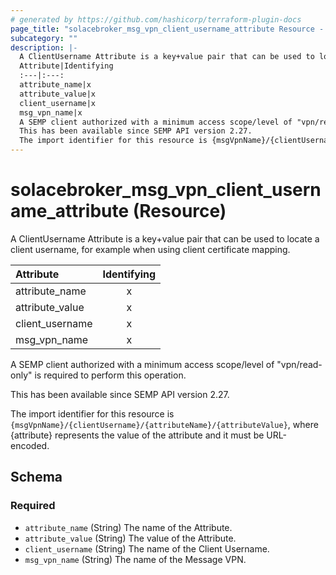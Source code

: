 ```yaml
---
# generated by https://github.com/hashicorp/terraform-plugin-docs
page_title: "solacebroker_msg_vpn_client_username_attribute Resource - solacebroker"
subcategory: ""
description: |-
  A ClientUsername Attribute is a key+value pair that can be used to locate a client username, for example when using client certificate mapping.
  Attribute|Identifying
  :---|:---:
  attribute_name|x
  attribute_value|x
  client_username|x
  msg_vpn_name|x
  A SEMP client authorized with a minimum access scope/level of "vpn/read-only" is required to perform this operation.
  This has been available since SEMP API version 2.27.
  The import identifier for this resource is {msgVpnName}/{clientUsername}/{attributeName}/{attributeValue}, where {attribute} represents the value of the attribute and it must be URL-encoded.
---
```


# solacebroker_msg_vpn_client_username_attribute (Resource)

A ClientUsername Attribute is a key+value pair that can be used to locate a client username, for example when using client certificate mapping.


Attribute|Identifying
:---|:---:
attribute_name|x
attribute_value|x
client_username|x
msg_vpn_name|x



A SEMP client authorized with a minimum access scope/level of "vpn/read-only" is required to perform this operation.

This has been available since SEMP API version 2.27.

The import identifier for this resource is `{msgVpnName}/{clientUsername}/{attributeName}/{attributeValue}`, where {attribute} represents the value of the attribute and it must be URL-encoded.



<!-- schema generated by tfplugindocs -->
## Schema

### Required

- `attribute_name` (String) The name of the Attribute.
- `attribute_value` (String) The value of the Attribute.
- `client_username` (String) The name of the Client Username.
- `msg_vpn_name` (String) The name of the Message VPN.
